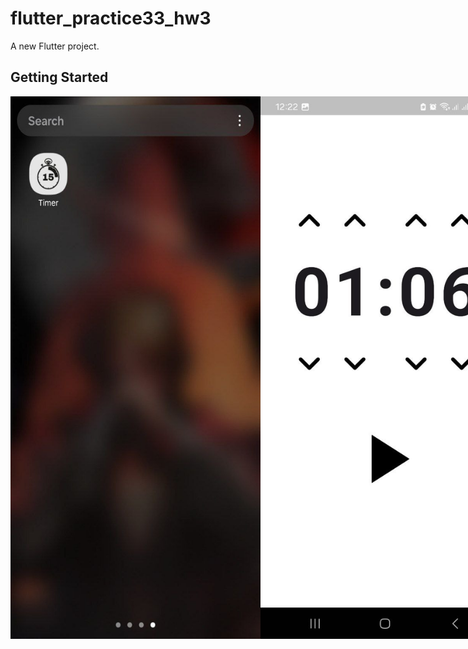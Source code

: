 # flutter_practice33_hw3

A new Flutter project.

## Getting Started

<div style="display: flex; justify-content: space-between;">
  <img src="assets/images/image1.jpg" alt="Image 1" width="400">
  <img src="assets/images/image2.jpg" alt="Image 2" width="400">
    <img src="assets/images/image3.jpg" alt="Image 2" width="400">
</div>
